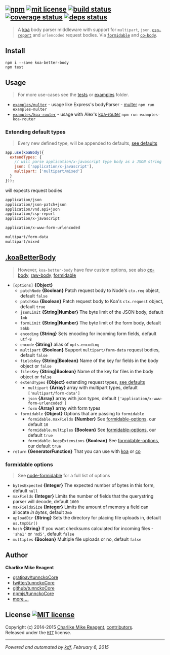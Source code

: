 ## [![npm][npmjs-img]][npmjs-url] [![mit license][license-img]][license-url] [![build status][travis-img]][travis-url] [![coverage status][coveralls-img]][coveralls-url] [![deps status][daviddm-img]][daviddm-url]

> A [koa][koa-url] body parser middleware with support for `multipart`, `json`, [`csp-report`][csp-report] and `urlencoded` request bodies. Via [`formidable`][formidable-url] and [`co-body`][cobody-url].

## Install
```
npm i --save koa-better-body
npm test
```


## Usage
> For more use-cases see the [tests](./test.js) or [examples](./examples) folder.

- [`examples/multer`](./examples/multer.js) - usage like Express's bodyParser - [multer][multer-url] `npm run examples-multer`
- [`examples/koa-router`](./examples/koa-router.js) - usage with Alex's [koa-router][koa-router-url] `npm run examples-koa-router`

### Extending default types
> Every new defined type, will be appended to defaults, [see defaults](./index.js#L35-51)

```js
app.use(koaBody({
  extendTypes: {
    // will parse application/x-javascript type body as a JSON string
    json: ['application/x-javascript'],
    multipart: ['multipart/mixed']
  }
}));
```
will expects request bodies
```bash
application/json
application/json-patch+json
application/vnd.api+json
application/csp-report
application/x-javascript

application/x-www-form-urlencoded

multipart/form-data
multipart/mixed
```


## [.koaBetterBody](index.js#L71)
> However, `koa-better-body` have few custom options, see also [co-body][cobody-url], [raw-body][rawbody-url], [formidable][formidable-url]

* `[options]` **{Object}**  
  - `patchNode` **{Boolean}** Patch request body to Node's `ctx.req` object, default `false`
  - `patchKoa` **{Boolean}** Patch request body to Koa's `ctx.request` object, default `true`
  - `jsonLimit` **{String|Number}** The byte limit of the JSON body, default `1mb`
  - `formLimit` **{String|Number}** The byte limit of the form body, default `56kb`
  - `encoding` **{String}** Sets encoding for incoming form fields, default `utf-8`
  - `encode` **{String}** alias of `opts.encoding`
  - `multipart` **{Boolean}** Support `multipart/form-data` request bodies, default `false`
  - `fieldsKey` **{String|Boolean}** Name of the key for fields in the body object or `false`
  - `filesKey` **{String|Boolean}** Name of the key for files in the body object or `false`
  - `extendTypes` **{Object}** extending request types, [see defaults](./index.js#L35-51)
    + `multipart` **{Array}** array with multipart types, default `['multipart/form-data']`
    + `json` **{Array}** array with json types, default `['application/x-www-form-urlencoded']`
    + `form` **{Array}** array with form types
  - `formidable` **{Object}** Options that are passing to `formidable`
    + `formidable.maxFields` **{Number}** See [formidable-options](./readme.md#formidable-options). our default `10`
    + `formidable.multiples` **{Boolean}** See [formidable-options](./readme.md#formidable-options), our default `true`
    + `formidable.keepExtensions` **{Boolean}** See [formidable-options](./readme.md#formidable-options), our default `true`
* `return` **{GeneratorFunction}** That you can use with [koa][koa-url] or [co][co-url]

### formidable options
> See [node-formidable][formidable-url] for a full list of options

- `bytesExpected` **{Integer}** The expected number of bytes in this form, default `null`
- `maxFields` **{Integer}** Limits the number of fields that the querystring parser will decode, default `1000`
- `maxFieldsSize` **{Integer}** Limits the amount of memory a field can allocate _in bytes_, default `2mb`
- `uploadDir` **{String}** Sets the directory for placing file uploads in, default `os.tmpDir()`
- `hash` **{String}** If you want checksums calculated for incoming files - `'sha1'` or `'md5'`, default `false`
- `multiples` **{Boolean}** Multiple file uploads or no, default `false`


## Author
**Charlike Mike Reagent**
+ [gratipay/tunnckoCore][author-gratipay]
+ [twitter/tunnckoCore][author-twitter]
+ [github/tunnckoCore][author-github]
+ [npmjs/tunnckoCore][author-npmjs]
+ [more ...][contrib-more]


## License [![MIT license][license-img]][license-url]
Copyright (c) 2014-2015 [Charlike Mike Reagent][contrib-more], [contributors][contrib-graf].  
Released under the [`MIT`][license-url] license.


[npmjs-url]: http://npm.im/koa-better-body
[npmjs-img]: https://img.shields.io/npm/v/koa-better-body.svg?style=flat&label=koa-better-body

[coveralls-url]: https://coveralls.io/r/tunnckoCore/koa-better-body?branch=master
[coveralls-img]: https://img.shields.io/coveralls/tunnckoCore/koa-better-body.svg?style=flat

[license-url]: https://github.com/tunnckoCore/koa-better-body/blob/master/license.md
[license-img]: https://img.shields.io/badge/license-MIT-blue.svg?style=flat

[travis-url]: https://travis-ci.org/tunnckoCore/koa-better-body
[travis-img]: https://img.shields.io/travis/tunnckoCore/koa-better-body.svg?style=flat

[daviddm-url]: https://david-dm.org/tunnckoCore/koa-better-body
[daviddm-img]: https://img.shields.io/david/tunnckoCore/koa-better-body.svg?style=flat

[author-gratipay]: https://gratipay.com/tunnckoCore
[author-twitter]: https://twitter.com/tunnckoCore
[author-github]: https://github.com/tunnckoCore
[author-npmjs]: https://npmjs.org/~tunnckocore

[contrib-more]: http://j.mp/1stW47C
[contrib-graf]: https://github.com/tunnckoCore/koa-better-body/graphs/contributors

***

_Powered and automated by [kdf](https://github.com/tunnckoCore), February 6, 2015_

[cobody-url]: https://github.com/visionmedia/co-body
[rawbody-url]: https://github.com/stream-utils/raw-body
[multer-url]: https://github.com/expressjs/multer
[koa-router-url]: https://github.com/alexmingoia/koa-router
[koa-url]: https://github.com/koajs/koa
[formidable-url]: https://github.com/felixge/node-formidable
[co-url]: https://github.com/visionmedia/co
[csp-report]: https://mathiasbynens.be/notes/csp-reports
